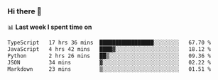 ### Hi there 👋

<!--
**DBvc/DBvc** is a ✨ _special_ ✨ repository because its `README.md` (this file) appears on your GitHub profile.

Here are some ideas to get you started:

- 🔭 I’m currently working on ...
- 🌱 I’m currently learning ...
- 👯 I’m looking to collaborate on ...
- 🤔 I’m looking for help with ...
- 💬 Ask me about ...
- 📫 How to reach me: ...
- 😄 Pronouns: ...
- ⚡ Fun fact: ...
-->

📊 **Last week I spent time on**
<!--START_SECTION:waka-->

```txt
TypeScript   17 hrs 36 mins  █████████████████░░░░░░░░   67.70 %
JavaScript   4 hrs 42 mins   ████▓░░░░░░░░░░░░░░░░░░░░   18.12 %
Python       2 hrs 26 mins   ██▒░░░░░░░░░░░░░░░░░░░░░░   09.36 %
JSON         34 mins         ▓░░░░░░░░░░░░░░░░░░░░░░░░   02.22 %
Markdown     23 mins         ▒░░░░░░░░░░░░░░░░░░░░░░░░   01.51 %
```

<!--END_SECTION:waka-->
